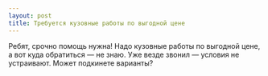 ```yaml
---
layout: post 
title: Требуется кузовные работы по выгодной цене 
--- 
```

Ребят, срочно помощь нужна! Надо кузовные работы по выгодной цене, а вот куда обратиться — не знаю. Уже везде звонил — условия не устраивают. Может подкинете варианты?